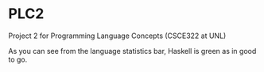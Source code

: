 PLC2
====

Project 2 for Programming Language Concepts (CSCE322 at UNL)

As you can see from the language statistics bar, Haskell is green as in good to go.

